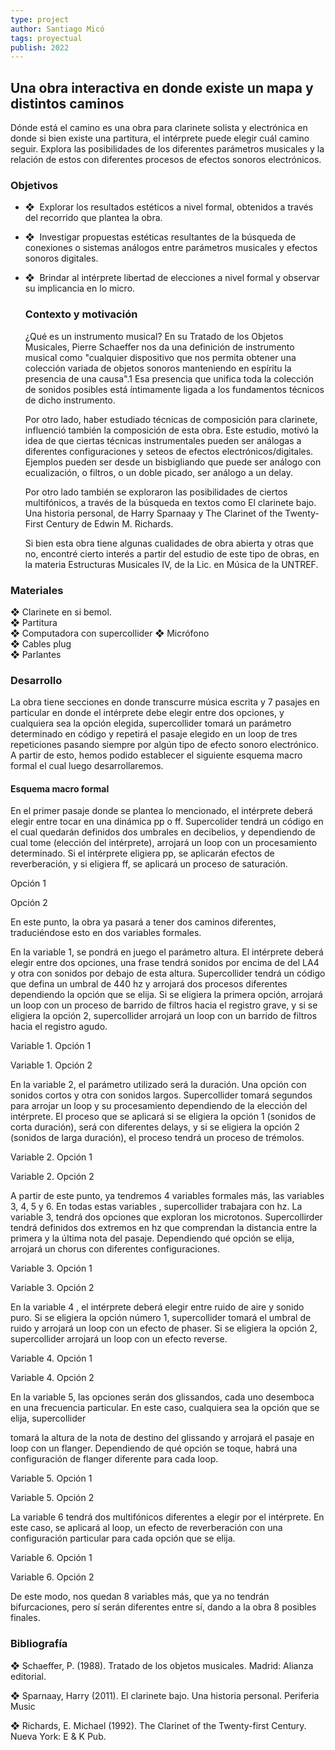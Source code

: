 ```yaml
---
type: project
author: Santiago Micó
tags: proyectual
publish: 2022
---
```

## Una obra interactiva en donde existe un mapa y distintos caminos

Dónde está el camino es una obra para clarinete solista y electrónica en donde si bien existe una partitura, el intérprete puede elegir cuál camino seguir. Explora las posibilidades de los diferentes parámetros musicales y la relación de estos con diferentes procesos de efectos sonoros electrónicos.

### Objetivos

- ❖  Explorar los resultados estéticos a nivel formal, obtenidos a través del recorrido que plantea la obra.
    
- ❖  Investigar propuestas estéticas resultantes de la búsqueda de conexiones o sistemas análogos entre parámetros musicales y efectos sonoros digitales.
    
- ❖  Brindar al intérprete libertad de elecciones a nivel formal y observar su implicancia en lo micro.
    
    ### Contexto y motivación
    
    ¿Qué es un instrumento musical? En su Tratado de los Objetos Musicales, Pierre Schaeffer nos da una definición de instrumento musical como "cualquier dispositivo que nos permita obtener una colección variada de objetos sonoros manteniendo en espíritu la presencia de una causa".1 Esa presencia que unifica toda la colección de sonidos posibles está íntimamente ligada a los fundamentos técnicos de dicho instrumento.
    
    Por otro lado, haber estudiado técnicas de composición para clarinete, influenció también la composición de esta obra. Este estudio, motivó la idea de que ciertas técnicas instrumentales pueden ser análogas a diferentes configuraciones y seteos de efectos electrónicos/digitales. Ejemplos pueden ser desde un bisbigliando que puede ser análogo con ecualización, o filtros, o un doble picado, ser análogo a un delay.
    
    Por otro lado también se exploraron las posibilidades de ciertos multifónicos, a través de la búsqueda en textos como El clarinete bajo. Una historia personal, de Harry Sparnaay y The Clarinet of the Twenty-First Century de Edwin M. Richards.
    
    Si bien esta obra tiene algunas cualidades de obra abierta y otras que no, encontré cierto interés a partir del estudio de este tipo de obras, en la materia Estructuras Musicales IV, de la Lic. en Música de la UNTREF.
    

### Materiales

❖ Clarinete en si bemol.  
❖ Partitura  
❖ Computadora con supercollider 
❖ Micrófono  
❖ Cables plug  
❖ Parlantes

### Desarrollo

La obra tiene secciones en donde transcurre música escrita y 7 pasajes en particular en donde el intérprete debe elegir entre dos opciones, y cualquiera sea la opción elegida, supercollider tomará un parámetro determinado en código y repetirá el pasaje elegido en un loop de tres repeticiones pasando siempre por algún tipo de efecto sonoro electrónico. A partir de esto, hemos podido establecer el siguiente esquema macro formal el cual luego desarrollaremos.

#### Esquema macro formal

En el primer pasaje donde se plantea lo mencionado, el intérprete deberá elegir entre tocar en una dinámica pp o ff. Supercolider tendrá un código en el cual quedarán definidos dos umbrales en decibelios, y dependiendo de cual tome (elección del intérprete), arrojará un loop con un procesamiento determinado. Si el intérprete eligiera pp, se aplicarán efectos de reverberación, y si eligiera ff, se aplicará un proceso de saturación.

Opción 1

Opción 2

En este punto, la obra ya pasará a tener dos caminos diferentes, traduciéndose esto en dos variables formales.

En la variable 1, se pondrá en juego el parámetro altura. El intérprete deberá elegir entre dos opciones, una frase tendrá sonidos por encima de del LA4 y otra con sonidos por debajo de esta altura. Supercollider tendrá un código que defina un umbral de 440 hz y arrojará dos procesos diferentes dependiendo la opción que se elija. Si se eligiera la primera opción, arrojará un loop con un proceso de barrido de filtros hacia el registro grave, y si se eligiera la opción 2, supercollider arrojará un loop con un barrido de filtros hacia el registro agudo.

Variable 1. Opción 1

Variable 1. Opción 2

En la variable 2, el parámetro utilizado será la duración. Una opción con sonidos cortos y otra con sonidos largos. Supercollider tomará segundos para arrojar un loop y su procesamiento dependiendo de la elección del intérprete. El proceso que se aplicará si se eligiera la opción 1 (sonidos de corta duración), será con diferentes delays, y si se eligiera la opción 2 (sonidos de larga duración), el proceso tendrá un proceso de trémolos.

Variable 2. Opción 1

Variable 2. Opción 2

A partir de este punto, ya tendremos 4 variables formales más, las variables 3, 4, 5 y 6. En todas estas variables , supercollider trabajara con hz. La variable 3, tendrá dos opciones que exploran los microtonos. Supercollirder tendrá definidos dos extremos en hz que comprendan la distancia entre la primera y la última nota del pasaje. Dependiendo qué opción se elija, arrojará un chorus con diferentes configuraciones.

Variable 3. Opción 1

Variable 3. Opción 2

En la variable 4 , el intérprete deberá elegir entre ruido de aire y sonido puro. Si se eligiera la opción número 1, supercollider tomará el umbral de ruido y arrojará un loop con un efecto de phaser. Si se eligiera la opción 2, supercollider arrojará un loop con un efecto reverse.

Variable 4. Opción 1

Variable 4. Opción 2

En la variable 5, las opciones serán dos glissandos, cada uno desemboca en una frecuencia particular. En este caso, cualquiera sea la opción que se elija, supercollider

tomará la altura de la nota de destino del glissando y arrojará el pasaje en loop con un flanger. Dependiendo de qué opción se toque, habrá una configuración de flanger diferente para cada loop.

Variable 5. Opción 1

Variable 5. Opción 2

La variable 6 tendrá dos multifónicos diferentes a elegir por el intérprete. En este caso, se aplicará al loop, un efecto de reverberación con una configuración particular para cada opción que se elija.

Variable 6. Opción 1

Variable 6. Opción 2

De este modo, nos quedan 8 variables más, que ya no tendrán bifurcaciones, pero sí serán diferentes entre sí, dando a la obra 8 posibles finales.

### Bibliografía

❖ Schaeffer, P. (1988). Tratado de los objetos musicales. Madrid: Alianza editorial.

❖ Sparnaay, Harry (2011). El clarinete bajo. Una historia personal. Periferia Music

❖ Richards, E. Michael (1992). The Clarinet of the Twenty-first Century. Nueva York: E & K Pub.